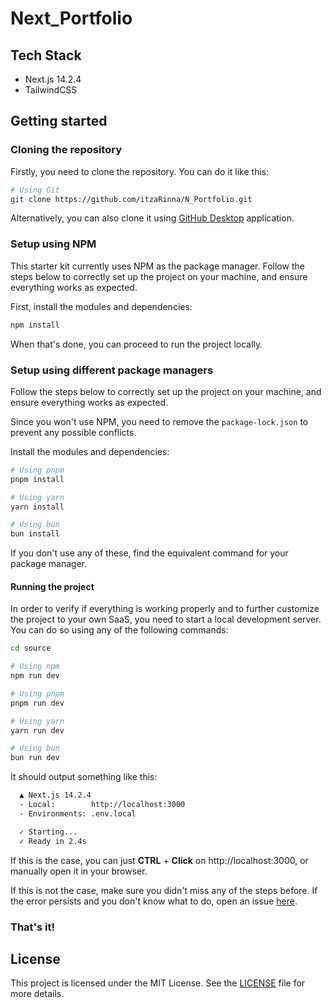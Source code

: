 # Next_Portfolio

## Tech Stack

- Next.js 14.2.4
- TailwindCSS

## Getting started

### Cloning the repository

Firstly, you need to clone the repository. You can do it like this:

```bash
# Using Git
git clone https://github.com/itzaRinna/N_Portfolio.git
```

Alternatively, you can also clone it using [GitHub Desktop](https://desktop.github.com/) application.

### Setup using NPM

This starter kit currently uses NPM as the package manager. Follow the steps below to correctly set up the project on your machine, and ensure everything works as expected.

First, install the modules and dependencies:

```bash
npm install
```

When that's done, you can proceed to run the project locally.

### Setup using different package managers

Follow the steps below to correctly set up the project on your machine, and ensure everything works as expected.

Since you won't use NPM, you need to remove the `package-lock.json` to prevent any possible conflicts.

Install the modules and dependencies:

```bash
# Using pnpm
pnpm install

# Using yarn
yarn install

# Using bun
bun install
```

If you don't use any of these, find the equivalent command for your package manager.

#### Running the project

In order to verify if everything is working properly and to further customize the project to your own SaaS, you need to start a local development server. You can do so using any of the following commands:

```bash
cd source
```

```bash
# Using npm
npm run dev

# Using pnpm
pnpm run dev

# Using yarn
yarn run dev

# Using bun
bun run dev
```

It should output something like this:

```bash
  ▲ Next.js 14.2.4
  - Local:        http://localhost:3000
  - Environments: .env.local

  ✓ Starting...
  ✓ Ready in 2.4s
```

If this is the case, you can just **CTRL** + **Click** on http://localhost:3000, or manually open it in your browser.

If this is not the case, make sure you didn't miss any of the steps before. If the error persists and you don't know what to do, open an issue [here](https://github.com/NizarAbiZaher/nizzy-starter/issues).

### That's it!

## License

This project is licensed under the MIT License. See the [LICENSE](./LICENSE) file for more details.
